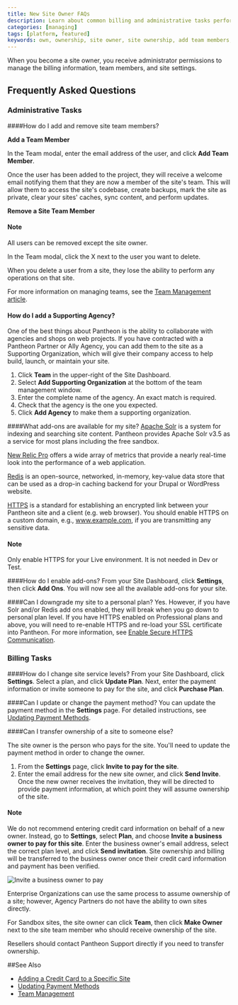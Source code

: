 ```yaml
---
title: New Site Owner FAQs
description: Learn about common billing and administrative tasks performed by a Pantheon Drupal or WordPress site owner.
categories: [managing]
tags: [platform, featured]
keywords: own, ownership, site owner, site ownership, add team members, how to add a team member, how to remove a team member, supporting organization, supporting agency
---
```

When you become a site owner, you receive administrator permissions to manage the billing information, team members, and site settings.

## Frequently Asked Questions

### Administrative Tasks


####How do I add and remove site team members?

**Add a Team Member**

In the Team modal, enter the email address of the user, and click **Add Team Member**.

Once the user has been added to the project, they will receive a welcome email notifying them that they are now a member of the site's team. This will allow them to access the site's codebase, create backups, mark the site as private, clear your sites' caches, sync content, and perform updates.

**Remove a Site Team Member**

<div class="alert alert-info" role="alert">
<h4>Note</h4>All users can be removed except the site owner.</div>

In the Team modal, click the X next to the user you want to delete.

When you delete a user from a site, they lose the ability to perform any operations on that site.

For more information on managing teams, see the [Team Management article](/docs/team-management/).


#### How do I add a Supporting Agency?
One of the best things about Pantheon is the ability to collaborate with agencies and shops on web projects. If you have contracted with a Pantheon Partner or Ally Agency, you can add them to the site as a Supporting Organization, which will give their company access to help build, launch, or maintain your site.

1. Click **Team** in the upper-right of the Site Dashboard.
2. Select **Add Supporting Organization** at the bottom of the team management window.
3. Enter the complete name of the agency. An exact match is required.
4. Check that the agency is the one you expected.
5. Click **Add Agency** to make them a supporting organization.

####What add-ons are available for my site?
[Apache Solr](/docs/solr/) is a system for indexing and searching site content. Pantheon provides Apache Solr v3.5 as a service for most plans including the free sandbox.

[New Relic Pro](/docs/new-relic) offers a wide array of metrics that provide a nearly real-time look into the performance of a web application.

[Redis](/docs/redis/) is an open-source, networked, in-memory, key-value data store that can be used as a drop-in caching backend for your Drupal or WordPress website.

[HTTPS](/docs/enable-https/) is a standard for establishing an encrypted link between your Pantheon site and a client (e.g. web browser). You should enable HTTPS on a custom domain, e.g., www.example.com, if you are transmitting any sensitive data.  
<div class="alert alert-warning" role="alert">
<h4>Note</h4>
Only enable HTTPS for your Live environment. It is not needed in Dev or Test.</div>

####How do I enable add-ons?
From your Site Dashboard, click **Settings**, then click **Add Ons**. You will now see all the available add-ons for your site.


####Can I downgrade my site to a personal plan?
Yes. However, if you have Solr and/or Redis add ons enabled, they will break when you go down to personal plan level. If you have HTTPS enabled on Professional plans and above, you will need to re-enable HTTPS and re-load your SSL certificate into Pantheon. For more information, see [Enable Secure HTTPS Communication](/docs/enable-https/).

### Billing Tasks


####How do I change site service levels?
From your Site Dashboard, click **Settings**. Select a plan, and click **Update Plan**. Next, enter the payment information or invite someone to pay for the site, and click **Purchase Plan**.

####Can I update or change the payment method?
You can update the payment method in the **Settings** page. For detailed instructions, see [Updating Payment Methods](/docs/update-payment-method/).


####Can I transfer ownership of a site to someone else?

The site owner is the person who pays for the site. You'll need to update the payment method in order to change the owner.

1. From the **Settings** page, click **Invite to pay for the site**.
2. Enter the email address for the new site owner, and click **Send Invite**.
Once the new owner receives the invitation, they will be directed to provide payment information, at which point they will assume ownership of the site.

<div class="alert alert-warning" role="alert">
<h4>Note</h4>
We do not recommend entering credit card information on behalf of a new owner. Instead, go to <strong>Settings</strong>, select <strong>Plan</strong>, and choose <strong>Invite a business owner to pay for this site</strong>. Enter the business owner's email address, select the correct plan level, and click <strong>Send invitation</strong>. Site ownership and billing will be transferred to the business owner once their credit card information and payment has been verified.</div>

 ![Invite a business owner to pay](/source/docs/assets/images/invite-business-owner.png)


Enterprise Organizations can use the same process to assume ownership of a site; however, Agency Partners do not have the ability to own sites directly.

For Sandbox sites, the site owner can click **Team**, then click **Make Owner** next to the site team member who should receive ownership of the site.

Resellers should contact Pantheon Support directly if you need to transfer ownership.


##See Also

- [Adding a Credit Card to a Specific Site](/docs/site-payments#select-a-plan-and-add-a-credit-card)
- [Updating Payment Methods](/docs/update-payment-method/)
- [Team Management](/docs/team-management/)
